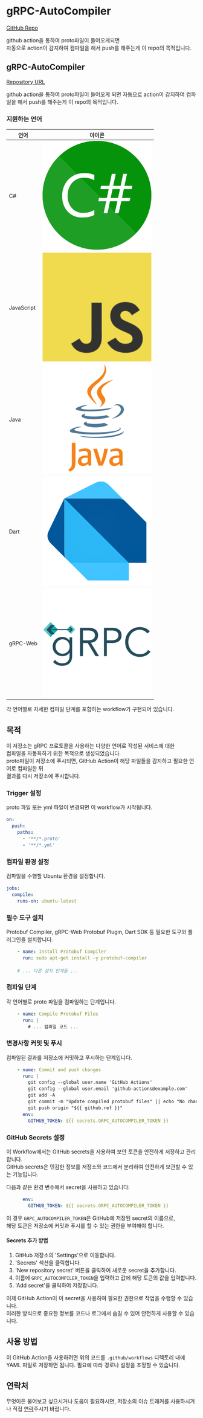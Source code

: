 
# gRPC-AutoCompiler

[GitHub Repo](https://github.com/AmSoMad/gRPC-AutoCompiler)

github action을 통하여 proto파일이 들어오게되면 <br>
자동으로 action이 감지하여 컴파일을 해서 push를 해주는게 이 repo의 목적입니다. <br>

## gRPC-AutoCompiler

[Repository URL](https://github.com/AmSoMad/gRPC-AutoCompiler)

github action을 통하여 proto파일이 들어오게 되면 자동으로 action이 감지하여 컴파일을 해서 push를 해주는게 이 repo의 목적입니다.

### 지원하는 언어


| 언어       | 아이콘                                                                                      |
|------------|-------------------------------------------------------------------------------------------|
| C#         | ![C#](https://raw.githubusercontent.com/github/explore/main/topics/csharp/csharp.png)       |
| JavaScript | ![JavaScript](https://raw.githubusercontent.com/github/explore/main/topics/javascript/javascript.png) |
| Java       | ![Java](https://raw.githubusercontent.com/github/explore/main/topics/java/java.png)         |
| Dart       | ![Dart](https://raw.githubusercontent.com/github/explore/main/topics/dart/dart.png)         |
| gRPC-Web   | ![gRPC](https://raw.githubusercontent.com/github/explore/main/topics/grpc/grpc.png)         |

각 언어별로 자세한 컴파일 단계를 포함하는 workflow가 구현되어 있습니다.


## 목적

이 저장소는 gRPC 프로토콜을 사용하는 다양한 언어로 작성된 서비스에 대한 <br>
컴파일을 자동화하기 위한 목적으로 생성되었습니다. <br>
proto파일이 저장소에 푸시되면, GitHub Action이 해당 파일들을 감지하고 필요한 언어로 컴파일한 뒤 <br>
결과를 다시 저장소에 푸시합니다. <br>

### Trigger 설정

proto 파일 또는 yml 파일이 변경되면 이 workflow가 시작됩니다. <br>

```yaml
on:
  push:
    paths:
      - '**/*.proto'
      - '**/*.yml'
```

### 컴파일 환경 설정

컴파일을 수행할 Ubuntu 환경을 설정합니다.

```yaml
jobs:
  compile:
    runs-on: ubuntu-latest
```

### 필수 도구 설치

Protobuf Compiler, gRPC-Web Protobuf Plugin, Dart SDK 등 필요한 도구와 플러그인을 설치합니다.<br>

```yaml
    - name: Install Protobuf Compiler
      run: sudo apt-get install -y protobuf-compiler

    # ... 다른 설치 단계들 ...
```

### 컴파일 단계

각 언어별로 proto 파일을 컴파일하는 단계입니다.

```yaml
    - name: Compile Protobuf Files
      run: |
        # ... 컴파일 코드 ...
```

### 변경사항 커밋 및 푸시

컴파일된 결과를 저장소에 커밋하고 푸시하는 단계입니다.

```yaml
    - name: Commit and push changes
      run: |
        git config --global user.name 'GitHub Actions'
        git config --global user.email 'github-actions@example.com'
        git add -A
        git commit -m "Update compiled protobuf files" || echo "No changes to commit"
        git push origin "${{ github.ref }}"
      env:
        GITHUB_TOKEN: ${{ secrets.GRPC_AUTOCOMPILER_TOKEN }}
```
### GitHub Secrets 설정

이 Workflow에서는 GitHub secrets을 사용하여 보안 토큰을 안전하게 저장하고 관리합니다. <br>
GitHub secrets은 민감한 정보를 저장소와 코드에서 분리하여 안전하게 보관할 수 있는 기능입니다. <br>

다음과 같은 환경 변수에서 secret을 사용하고 있습니다: <br>

```yaml
      env:
        GITHUB_TOKEN: ${{ secrets.GRPC_AUTOCOMPILER_TOKEN }}
```

이 경우 `GRPC_AUTOCOMPILER_TOKEN`은 GitHub에 저장된 secret의 이름으로, <br>
해당 토큰은 저장소에 커밋과 푸시를 할 수 있는 권한을 부여해야 합니다. <br>

#### Secrets 추가 방법

1. GitHub 저장소의 'Settings'으로 이동합니다.
2. 'Secrets' 섹션을 클릭합니다.
3. 'New repository secret' 버튼을 클릭하여 새로운 secret을 추가합니다.
4. 이름에 `GRPC_AUTOCOMPILER_TOKEN`을 입력하고 값에 해당 토큰의 값을 입력합니다.
5. 'Add secret'을 클릭하여 저장합니다.

이제 GitHub Action이 이 secret을 사용하여 필요한 권한으로 작업을 수행할 수 있습니다. <br>
이러한 방식으로 중요한 정보를 코드나 로그에서 숨길 수 있어 안전하게 사용할 수 있습니다. <br>

## 사용 방법

이 GitHub Action을 사용하려면 위의 코드를 `.github/workflows` 디렉토리 내에 YAML 파일로 저장하면 됩니다. 필요에 따라 경로나 설정을 조정할 수 있습니다.

## 연락처

무엇이든 물어보고 싶으시거나 도움이 필요하시면, 저장소의 이슈 트래커를 사용하시거나 직접 [연락](https://github.com/AmSoMad)주시기 바랍니다.

